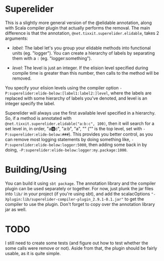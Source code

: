 Superelider
===========

This is a slightly more general version of the @elidable annotation, along with
Scala compiler plugin that actually performs the removal. The main difference
is that the annotation, `@net.tixxit.superelider.elidable`, takes 2 arguments:

 - *label*: The label let's you group your elidable methods into functional
   units (eg. "logger"). You can create a hierarchy of labels by separating
   them with a `:` (eg. "logger:something").

 - *level*: The level is just an integer. If the elision level specified during
   compile time is greater than this number, then calls to the method will be
   removed.

You specify your elision levels using the compiler option 
`-P:superelider:elide-below:[label1:label2:]level`, where the labels are
replaced with some hierarchy of labels you've denoted, and level is an integer
specify the label.

Superelider will always use the first available level specified in a hierarchy.
So, if a method is annotated with 
`@net.tixxit.superelider.elidable("a:b:c", 100)`, then it will search for a
set level in, in order, "a:b:c", "a:b", "a", "" ("" is the top level, set with
`-P:superelider:elide-below:###`). This provides you better control, as you
can remove most logging statements by doing something like,
`-P:superelider:elide-below:logger:5000`, then adding some back in by doing,
`-P:superelider:elide-below:logger:my.package:1000`.

Building/Using
==============

You can build it using `sbt package`. The annotation library and the compiler
plugin can be used separately or together. For now, just plunk the jar files
into `lib/` in your project (if you're using sbt), and add the scalacOptions
`"-Xplugin:lib/superelider-compiler-plugin_2.9.1-0.1.jar"` to get the compiler
to use the plugin. Don't forget to copy over the annotation library jar as
well.

TODO
====

I still need to create some tests (and figure out how to test whether the some
calls were remove or not). Aside from that, the plugin should be fairly 
usable, as it is quite simple.

